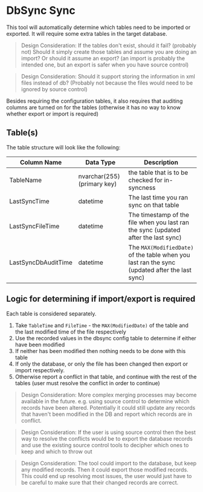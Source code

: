 DbSync Sync
===

This tool will automatically determine which tables need to be imported or exported. It will require some extra tables in the target database.

> Design Consideration: If the tables don't exist, should it fail? (probably not) Should it simply create those tables and assume you are doing an import? Or should it assume an export? (an import is probably the intended one, but an export is safer when you have source control)

> Design Consideration: Should it support storing the information in xml files instead of db? (Probably not because the files would need to be ignored by source control) 


Besides requiring the configuration tables, it also requires that auditing columns are turned on for the tables (otherwise it has no way to know whether export or import is required)

Table(s)
---

The table structure will look like the following:

Column Name | Data Type | Description
---|----|---
TableName|nvarchar(255) (primary key)|the table that is to be checked for in-syncness
LastSyncTime|datetime|The last time you ran sync on that table
LastSyncFileTime|datetime|The timestamp of the file when you last ran the sync (updated after the last sync)
LastSyncDbAuditTime|datetime|The `MAX(ModifiedDate)` of the table when you last ran the sync (updated after the last sync)

Logic for determining if import/export is required
---

Each table is considered separately.

1. Take `TableTime` and `FileTime` - the `MAX(ModifiedDate)` of the table and the last modified time of the file respectively
2. Use the recorded values in the dbsync config table to determine if either have been modified
3. If neither has been modified then nothing needs to be done with this table
2. If only the database, or only the file has been changed then export or import respectively.
3. Otherwise report a conflict in that table, and continue with the rest of the tables (user must resolve the conflict in order to continue)


> Design Consideration: More complex merging processes may become available in the future. e.g. using source control to determine which records have been altered. Potentially it could still update any records that haven't been modified in the DB and report which records are in conflict.

> Design Consideration: If the user is using source control then the best way to resolve the conflicts would be to export the database records and use the existing source control tools to decipher which ones to keep and which to throw out

> Design Consideration: The tool could import to the database, but keep any modified records. Then it could export those modified records. This could end up resolving most issues, the user would just have to be careful to make sure that their changed records are correct.



